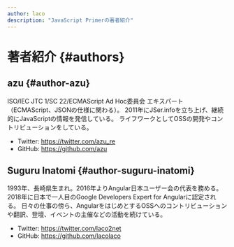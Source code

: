 ```yaml
---
author: laco
description: "JavaScript Primerの著者紹介"
---
```


# 著者紹介 {#authors}

## azu {#author-azu}

ISO/IEC JTC 1/SC 22/ECMAScript Ad Hoc委員会 エキスパート（ECMAScript、JSONの仕様に関わる）。
2011年にJSer.infoを立ち上げ、継続的にJavaScriptの情報を発信している。
ライフワークとしてOSSの開発やコントリビューションをしている。

- Twitter: https://twitter.com/azu_re
- GitHub: https://github.com/azu

## Suguru Inatomi {#author-suguru-inatomi}

1993年、長崎県生まれ。2016年よりAngular日本ユーザー会の代表を務める。
2018年に日本で一人目のGoogle Developers Expert for Angularに認定される。
日々の仕事の傍ら、AngularをはじめとするOSSへのコントリビューションや翻訳、登壇、イベントの主催などの活動を続けている。

- Twitter: https://twitter.com/laco2net
- GitHub: https://github.com/lacolaco
